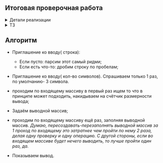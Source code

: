 ## Итоговая проверочная работа

<details><summary>Детали реализации</summary>
Принимает аргументы из консоли;<br>
Если в консоли первый аргумент не число, или аргументов меньше двух, предлагает ввести аргументы ещё раз, уже внутри кода<br>
Если пользователь и в этот раз повёл себя как не надо, пользуется дефолтными параметрами( объявлены в начале класса).</details>

<details><summary>ТЗ</summary>
Создать репозиторий.
Применительно к ЗАДАЧЕ, приложить:<br>
&nbsp;&nbsp;&nbsp;&nbsp;блок-схему;<br>
&nbsp;&nbsp;&nbsp;&nbsp;readme;<br>
&nbsp;&nbsp;&nbsp;&nbsp;собственно код.<br>
Разбить техпроцесс на 4 коммита. <i>Ни слова о с#</i><br>
<b> ЗАДАЧА: </b><br>
Написать программу которая из имеющегося массива строк формирует массив из строк, длина которых меньше либо равна 3 символа.<br>
Первоначальный массив можно ввести с клавиатуры, либо задать на старте выполнения алгоритма. При решении не рекомендуется пользоваться коллекциями, лучше обойтись исключительно массивами.
</details>  

## Алгоритм  

* Приглашение ко вводу( строка):  

    * Если пусто: парсим этот самый ридми;
    * Если есть что-то: дробим строку по пробелам;  

* Приглашение ко вводу( кол-во символов). Спрашиваем только 1 раз, по умолчанию- 3 символа.
* проходим по входящему массиву в первый раз ищем то что в принципе может подходить, накидываем на счётчик размерности вывода;
* Задаём выводной массив;
* проходим по входящему массиву ещё раз, заполняя выводной массив. _Думаю, пересоздавать-перезаполнять выводной массив за 1 проход по входящему это затратнее чем пройти по нему 2 раза, делая одну проверку и одну операцию. С другой стороны, если во входящем массиве будет нечего выводить, то лучше пройти один раз, да._
* Показываем вывод.